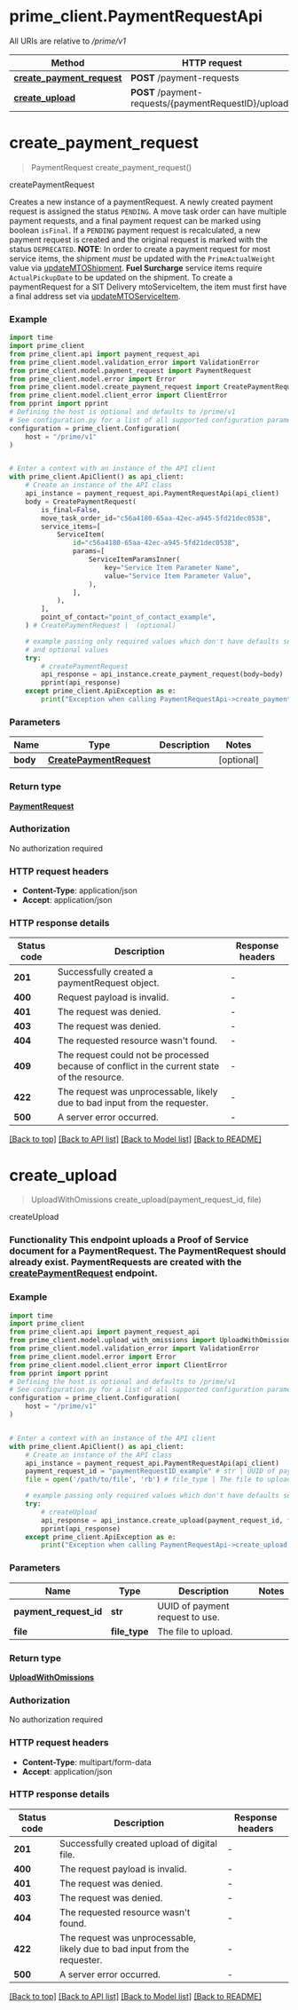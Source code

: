 # prime_client.PaymentRequestApi

All URIs are relative to */prime/v1*

Method | HTTP request | Description
------------- | ------------- | -------------
[**create_payment_request**](PaymentRequestApi.md#create_payment_request) | **POST** /payment-requests | createPaymentRequest
[**create_upload**](PaymentRequestApi.md#create_upload) | **POST** /payment-requests/{paymentRequestID}/uploads | createUpload


# **create_payment_request**
> PaymentRequest create_payment_request()

createPaymentRequest

Creates a new instance of a paymentRequest. A newly created payment request is assigned the status `PENDING`. A move task order can have multiple payment requests, and a final payment request can be marked using boolean `isFinal`.  If a `PENDING` payment request is recalculated, a new payment request is created and the original request is marked with the status `DEPRECATED`.  **NOTE**: In order to create a payment request for most service items, the shipment *must* be updated with the `PrimeActualWeight` value via [updateMTOShipment](#operation/updateMTOShipment). **Fuel Surcharge** service items require `ActualPickupDate` to be updated on the shipment.  To create a paymentRequest for a SIT Delivery mtoServiceItem, the item must first have a final address set via [updateMTOServiceItem](#operation/updateMTOServiceItem). 

### Example


```python
import time
import prime_client
from prime_client.api import payment_request_api
from prime_client.model.validation_error import ValidationError
from prime_client.model.payment_request import PaymentRequest
from prime_client.model.error import Error
from prime_client.model.create_payment_request import CreatePaymentRequest
from prime_client.model.client_error import ClientError
from pprint import pprint
# Defining the host is optional and defaults to /prime/v1
# See configuration.py for a list of all supported configuration parameters.
configuration = prime_client.Configuration(
    host = "/prime/v1"
)


# Enter a context with an instance of the API client
with prime_client.ApiClient() as api_client:
    # Create an instance of the API class
    api_instance = payment_request_api.PaymentRequestApi(api_client)
    body = CreatePaymentRequest(
        is_final=False,
        move_task_order_id="c56a4180-65aa-42ec-a945-5fd21dec0538",
        service_items=[
            ServiceItem(
                id="c56a4180-65aa-42ec-a945-5fd21dec0538",
                params=[
                    ServiceItemParamsInner(
                        key="Service Item Parameter Name",
                        value="Service Item Parameter Value",
                    ),
                ],
            ),
        ],
        point_of_contact="point_of_contact_example",
    ) # CreatePaymentRequest |  (optional)

    # example passing only required values which don't have defaults set
    # and optional values
    try:
        # createPaymentRequest
        api_response = api_instance.create_payment_request(body=body)
        pprint(api_response)
    except prime_client.ApiException as e:
        print("Exception when calling PaymentRequestApi->create_payment_request: %s\n" % e)
```


### Parameters

Name | Type | Description  | Notes
------------- | ------------- | ------------- | -------------
 **body** | [**CreatePaymentRequest**](CreatePaymentRequest.md)|  | [optional]

### Return type

[**PaymentRequest**](PaymentRequest.md)

### Authorization

No authorization required

### HTTP request headers

 - **Content-Type**: application/json
 - **Accept**: application/json


### HTTP response details

| Status code | Description | Response headers |
|-------------|-------------|------------------|
**201** | Successfully created a paymentRequest object. |  -  |
**400** | Request payload is invalid. |  -  |
**401** | The request was denied. |  -  |
**403** | The request was denied. |  -  |
**404** | The requested resource wasn&#39;t found. |  -  |
**409** | The request could not be processed because of conflict in the current state of the resource. |  -  |
**422** | The request was unprocessable, likely due to bad input from the requester. |  -  |
**500** | A server error occurred. |  -  |

[[Back to top]](#) [[Back to API list]](../README.md#documentation-for-api-endpoints) [[Back to Model list]](../README.md#documentation-for-models) [[Back to README]](../README.md)

# **create_upload**
> UploadWithOmissions create_upload(payment_request_id, file)

createUpload

### Functionality This endpoint **uploads** a Proof of Service document for a PaymentRequest.  The PaymentRequest should already exist.  PaymentRequests are created with the [createPaymentRequest](#operation/createPaymentRequest) endpoint. 

### Example


```python
import time
import prime_client
from prime_client.api import payment_request_api
from prime_client.model.upload_with_omissions import UploadWithOmissions
from prime_client.model.validation_error import ValidationError
from prime_client.model.error import Error
from prime_client.model.client_error import ClientError
from pprint import pprint
# Defining the host is optional and defaults to /prime/v1
# See configuration.py for a list of all supported configuration parameters.
configuration = prime_client.Configuration(
    host = "/prime/v1"
)


# Enter a context with an instance of the API client
with prime_client.ApiClient() as api_client:
    # Create an instance of the API class
    api_instance = payment_request_api.PaymentRequestApi(api_client)
    payment_request_id = "paymentRequestID_example" # str | UUID of payment request to use.
    file = open('/path/to/file', 'rb') # file_type | The file to upload.

    # example passing only required values which don't have defaults set
    try:
        # createUpload
        api_response = api_instance.create_upload(payment_request_id, file)
        pprint(api_response)
    except prime_client.ApiException as e:
        print("Exception when calling PaymentRequestApi->create_upload: %s\n" % e)
```


### Parameters

Name | Type | Description  | Notes
------------- | ------------- | ------------- | -------------
 **payment_request_id** | **str**| UUID of payment request to use. |
 **file** | **file_type**| The file to upload. |

### Return type

[**UploadWithOmissions**](UploadWithOmissions.md)

### Authorization

No authorization required

### HTTP request headers

 - **Content-Type**: multipart/form-data
 - **Accept**: application/json


### HTTP response details

| Status code | Description | Response headers |
|-------------|-------------|------------------|
**201** | Successfully created upload of digital file. |  -  |
**400** | The request payload is invalid. |  -  |
**401** | The request was denied. |  -  |
**403** | The request was denied. |  -  |
**404** | The requested resource wasn&#39;t found. |  -  |
**422** | The request was unprocessable, likely due to bad input from the requester. |  -  |
**500** | A server error occurred. |  -  |

[[Back to top]](#) [[Back to API list]](../README.md#documentation-for-api-endpoints) [[Back to Model list]](../README.md#documentation-for-models) [[Back to README]](../README.md)

